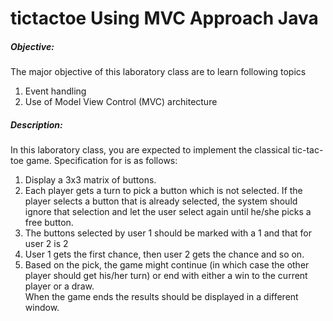 # tictactoe Using MVC Approach Java

##### Objective:
The major objective of this laboratory class are to learn following topics

  1. Event handling
  2. Use of Model View Control (MVC) architecture

##### Description:
In this laboratory class, you are expected to implement the classical tic-tac-toe game.
Specification for is as follows:
  1. Display a 3x3 matrix of buttons.
  2. Each player gets a turn to pick a button which is not selected. If the player
     selects a button that is already selected, the system should ignore that selection
     and let the user select again until he/she picks a free button.
  3. The buttons selected by user 1 should be marked with a 1 and that for user 2 is 2
  4. User 1 gets the first chance, then user 2 gets the chance and so on.
  5. Based on the pick, the game might continue (in which case the other player
     should get his/her turn) or end with either a win to the current player or a draw.  
     When the game ends the results should be displayed in a different window.

